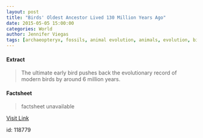```yaml
---
layout: post
title: "Birds' Oldest Ancestor Lived 130 Million Years Ago"
date: 2015-05-05 15:00:00
categories: World
author: Jennifer Viegas
tags: [archaeopteryx, fossils, animal evolution, animals, evolution, bird, birds]
---
```



#### Extract
>The ultimate early bird pushes back the evolutionary record of modern birds by around 6 million years.

#### Factsheet
>factsheet unavailable

[Visit Link](http://feedproxy.google.com/~r/DiscoveryNews-Top-Stories/~3/TGLeQnzvxLI/birds-oldest-ancestor-lived-130-million-years-ago-150505.htm)

id:  118779
